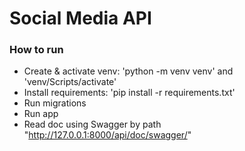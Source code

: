 # Social Media API


### How to run
- Create & activate venv: 'python -m venv venv' and  'venv/Scripts/activate'
- Install requirements: 'pip install -r requirements.txt'
- Run migrations
- Run app
- Read doc using Swagger by path "http://127.0.0.1:8000/api/doc/swagger/"